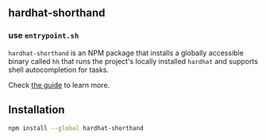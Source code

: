 ## hardhat-shorthand

### use `entrypoint.sh` 


`hardhat-shorthand` is an NPM package that installs a globally accessible binary
called `hh` that runs the project's locally installed `hardhat` and supports shell autocompletion for tasks.

Check [the guide](https://hardhat.org/guides/shorthand.html) to learn more.

## Installation

```bash
npm install --global hardhat-shorthand
```
